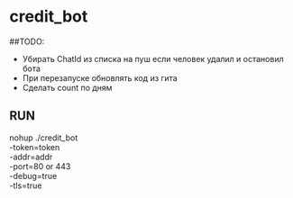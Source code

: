 # credit_bot

##TODO:
- Убирать ChatId из списка на пуш если человек удалил и остановил бота
- При перезапуске обновлять код из гита
- Сделать count по дням

## RUN 

nohup ./credit_bot  
  -token=token  
  -addr=addr   
  -port=80 or 443  
  -debug=true  
  -tls=true
